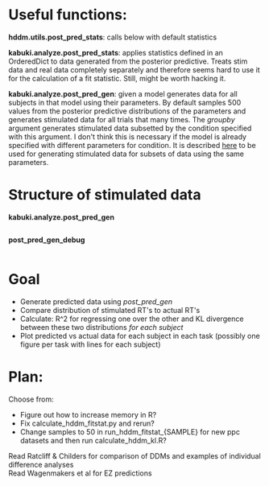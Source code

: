 # Useful functions:

**hddm.utils.post_pred_stats**: calls below with default statistics  

**kabuki.analyze.post_pred_stats**: applies statistics defined in an OrderedDict to data generated from the posterior predictive. Treats stim data and real data completely separately and therefore seems hard to use it for the calculation of a fit statistic. Still, might be worth hacking it.

**kabuki.analyze.post_pred_gen**: given a model generates data for all subjects in that model using their parameters. By default samples 500 values from the posterior predictive distributions of the parameters and generates stimulated data for all trials that many times. The *groupby* argument generates stimulated data subsetted by the condition specified with this argument. I don't think this is necessary if the model is already specified with different parameters for condition. It is described [here](http://ski.clps.brown.edu/hddm_docs/tutorial_post_pred.html) to be used for generating stimulated data for subsets of data using the same parameters.

# Structure of stimulated data

**kabuki.analyze.post_pred_gen**

```

```

**post_pred_gen_debug**

```

```

# Goal

- Generate predicted data using *post_pred_gen*  
- Compare distribution of stimulated RT's to actual RT's  
- Calculate: R^2 for regressing one over the other and KL divergence between these two distributions *for each subject*  
- Plot predicted vs actual data for each subject in each task (possibly one figure per task with lines for each subject)

# Plan:

Choose from:
- Figure out how to increase memory in R?
- Fix calculate_hddm_fitstat.py and rerun?
- Change samples to 50 in run_hddm_fitstat_{SAMPLE} for new ppc datasets and then run calculate_hddm_kl.R?

Read Ratcliff & Childers for comparison of DDMs and examples of individual difference analyses  
Read Wagenmakers et al for EZ predictions  
